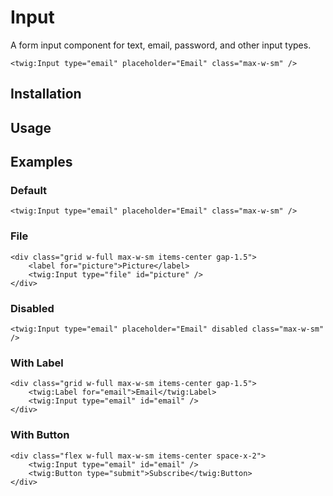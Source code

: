 # Input

A form input component for text, email, password, and other input types.

```twig {"preview":true}
<twig:Input type="email" placeholder="Email" class="max-w-sm" />
```

## Installation

<!-- Placeholder: Installation -->

## Usage

<!-- Placeholder: Usage -->

## Examples

### Default

```twig {"preview":true}
<twig:Input type="email" placeholder="Email" class="max-w-sm" />
```

### File

```twig {"preview":true}
<div class="grid w-full max-w-sm items-center gap-1.5">
    <label for="picture">Picture</label>
    <twig:Input type="file" id="picture" />
</div>
```

### Disabled

```twig {"preview":true}
<twig:Input type="email" placeholder="Email" disabled class="max-w-sm" />
```

### With Label

```twig {"preview":true}
<div class="grid w-full max-w-sm items-center gap-1.5">
    <twig:Label for="email">Email</twig:Label>
    <twig:Input type="email" id="email" />
</div>
```

### With Button

```twig {"preview":true}
<div class="flex w-full max-w-sm items-center space-x-2">
    <twig:Input type="email" id="email" />
    <twig:Button type="submit">Subscribe</twig:Button>
</div>
```
